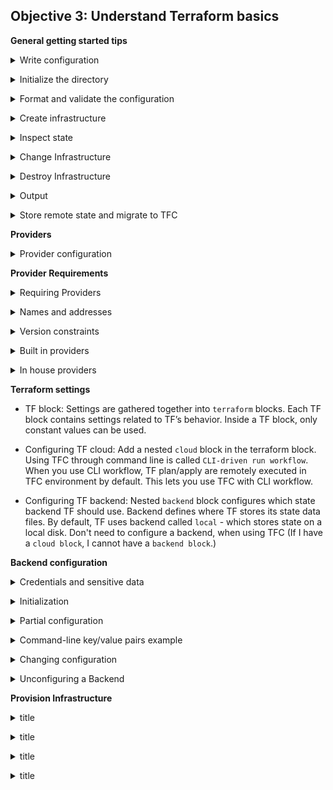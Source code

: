 ## Objective 3: Understand Terraform basics

**General getting started tips**
<p>
<details><summary>Write configuration</summary>
<p>

`Terraform {}` block contains TF settings, including providers. For each provider a `source` is also defined. Also set a version attribute (optional). 
<br>

`Provider` block configures the specified provider. Provider is a plugin used to create and manage your resources.
<br>

`Resources` block to define components in your infra. Can be physical or virtual component, like ec2 or an app. They have 2 strings before the block: resource type + resource name. 
(`aws_instance.app_server`). Contain arguments which are used to config the resource. Including machine sizes etc. 
</details>

<p>
<details><summary>Initialize the directory</summary>
<p>

When you create new config / check existing config - you must initialize the directory with `terraform init`. 
When you do this, TF downloads and installs the providers defined in the config. 
TF downloads provider and installs it in a hidden subdirectory of your current working dir - named `.terraform`. TF also creates a lock file named `terraform.lock.hcl` - specifies exact provider versions used
</details>

<p>
<details><summary>Format and validate the configuration</summary>
<p>

Consistent formatting by using `terraform fmt`, auto updates configs for readability and consistency. Also prints out the files it modified. 
Use `terraform validate` to make sure config is syntactically valid and internally consistent.
</details>

<p>
<details><summary> Create infrastructure </summary>
<p>

To apply config, use  `terraform apply`. Before execution, TF prints out an execution plan - describing the actions TF will take. 

Terraform will now pause and wait for your approval before proceeding. If anything in the plan seems incorrect or dangerous, it is safe to abort here before Terraform modifies your infrastructure.

In this case the plan is acceptable, so type yes at the confirmation prompt to proceed. Executing the plan will take a few minutes since Terraform waits for the EC2 instance to become available.
</details>

<p>
<details><summary> Inspect state </summary>
<p>

After you apply your changes, TF wrote data in a file called `terraform.tfstate`. Stores the IDs and properties of resources it manages. State file is the only way TF can track which resources it manages. Also contains sensitive data, so use TFC/TFE or store remotely. 

Inspect the state file using `terraform show`.
<br>

Can use `terraform state list` to show list of resources in project state.
</details>

<p>
<details><summary> Change Infrastructure </summary>
<p>

The prefix `-/+` means that Terraform will destroy and recreate the resource, rather than updating it in-place
Terraform can update some attributes in-place - indicated with the `~` prefix.

TF prompts for approval of the execution plan before proceeding. Answer `yes` to execute the planned steps.
</details>


<p>
<details><summary> Destroy Infrastructure </summary>
<p>

To destroy managed resources use `terraform destroy `command. It’s the inverse of `terraform apply` - it terminates all resources specified in your TF state. Doesn’t touch non TF resources.
The `-` prefix indicates that the instance will be destroyed. Auto determines the order to destroy - just like apply. 
Answer `yes` to execute plan and destroy all the things.
</details>


<p>
<details><summary> Output </summary>
<p>

Using a file called `outputs.tf` - you can define outputs for your resources. Use the command `terraform output` to query outputs. Use these to connect TF projects with other parts of your infra.

LPT (which you knew already lol): Terraform loads all files in the current directory ending in `.tf`, so you can name your configuration files however you choose.
</details>

<p>
<details><summary> 	Store remote state and migrate to TFC </summary>
<p>

- TFC allows easy version, audit and collaborate on infra changes. When setting up TFC, you need to add a `cloud` block and replace `organization-name` with your TFC name.
- `terraform login`, then paste the API key into the terminal. 
- `terraform init`, to re-initialize config and migrate to TFC. Type, `yes` when prompted.
- Then delete local state file `rm terraform.tfstate`

<br>
Set workspace variables
<br>

You must configure your workspace with your AWS credentials to authenticate the AWS provider.
Navigate to your workspace in TFC and go to the workspace's Variables page. Under Workspace Variables, add your `AWS_ACCESS_KEY_ID` and `AWS_SECRET_ACCESS_KEY` as Environment Variables, making sure to mark them as "Sensitive".
</details>

<p>

**Providers**
<p>
<details><summary> Provider configuration  </summary>
<p>
Providers allow Terraform to interact with cloud providers, SaaS providers, and other APIs.

The name given in the block header is the local name of the provider to configure. This provider should already be included in a `required_providers` block.
Providers require their own configuration for regions, authentication etc.
The body between `{ }` contain config arguments for provider. Most arguments are defined by provider itself. 
<p>

There are also two "meta-arguments" that are defined by Terraform itself and available for all `provider` blocks:
- Alias: for using the same provider with different config for different resources. Main reason for this to support multiple regions for cloud platform. Provider block without alias is default config for that provider.  To reference alternate provider config, specify in this format: `provider_name.alias`
- Version (deprecated): The `version` meta-argument specifies a version constraint for a provider, and works the same way as the version argument in a `required_providers` block.
</details>
<p>

**Provider Requirements**
<p>
<details><summary> Requiring Providers </summary>
<p>

Each TF module must declare which provider it requires. Declared in a `required_providers` block.  The `required_providers` block must be nested inside the top-level terraform block. Consists of local name, source location, version constraint

```terraform
terraform {
  required_providers {
    mycloud = {
      source  = "mycorp/mycloud"
      version = "~> 1.0"
    }
  }
}
```

Each argument in the `required_providers` block enables one provider. The key determines the provider's local name (its unique identifier within this module), and the value is an object with the following elements:
- Source: the global source address for the provider you intend to use, such as `hashicorp/aws`.
- Version: a version constraint specifying which subset of available provider versions the module is compatible with.
</details>

<p>
<details><summary> Names and addresses </summary>
<p>

Each provider has two identifiers:
<br>
A unique source address, which is only used when requiring a provider. A local name, which is used everywhere else in a Terraform module.

- Local name: Module specific and assigned when requiring a provider, must be unique per-module. 
    TF configs always refer to provider using their local name. IE: resources from aws, all begin with `aws_instance` etc. 

- Source address: This is the providers global identifier. Also tells TF where to download it. 
    Consists of: `Hostname/Namespace/Type`. 

    - Hostname: Name of TF registry that distributes the provider. Defaults to: `registry.terraform.io`
    - Namespace: organizational namespace within the registry. Represents org that publishes the provider.
    - Type: Short name for platform or system the provider manages. Usually the providers preferred local name. 

The source address with all three components given explicitly is called the provider's fully-qualified address.
</details>

<p>
<details><summary> Version constraints  </summary>
<p>

-Each provider dependency you declare, should have `version` constraint in the version argument, so TF can select single version per provider. <br>
The version meta-argument specifies a version constraint for a provider, and works the same way as the version argument in a `required_providers` block. The version constraint in a provider configuration is only used if `required_providers` does not include one for that provider.
<br>

-If omitted, TF will accept any version of the provider. 
Dependency lock file: can be used to control TF and ensure it always install same provider versions. Each module should at least declare the minimum provider version it is known to work with, using the `>=` version constraint syntax:
</details>

<p>
<details><summary> Built in providers </summary>
<p>
One provider that is built into TF. It enables the `terraform_remote_state` data source.
It has a special provider source address, which is `terraform.io/builtin/terraform`
<p>
</details>

<p>
<details><summary> In house providers </summary>
<p>

Anyone can develop their own TF provider. Can be used to configure proprietary systems.
One option to distribute provider, to run an in-house private registry. 
Another option is to place provider plugins in directories via `filesystem mirrors`

All providers must have source address, that includes hostname of registry - but that doesn’t actually need to provide an actual registry service. For in house, you can use like a fake name.
</details>


**Terraform settings**
<p>

- TF block: Settings are gathered together into `terraform` blocks. Each TF block contains settings related to TF’s behavior. Inside a TF block, only constant values can be used. 

- Configuring TF cloud: Add a nested `cloud` block in the terraform block.
  Using TFC through command line is called `CLI-driven run workflow`. When you use CLI workflow, TF plan/apply are remotely executed in TFC environment by default. This lets you use TFC with CLI workflow. 

- Configuring TF backend: Nested `backend` block configures which state backend TF should use. Backend defines where TF stores its state data files. 
  By default, TF uses backend called `local` - which stores state on a local disk. Don't need to configure a backend, when using TFC (If I have a `cloud block`, I cannot have a `backend block`.)


**Backend configuration**
<p>
<details><summary> Credentials and sensitive data </summary>
<p>

Backends store state in a remote service, which allows multiple people to access it. Accessing remote state generally requires access credentials, since state data contains extremely sensitive information. 
Terraform writes the backend configuration in plain text in two separate files.

1) The `.terraform/terraform.tfstate` file contains the backend configuration for the current working directory.
2) All plan files capture the information in `.terraform/terraform.tfstate` at the time the plan was created. This helps ensure Terraform is applying the plan to correct set of infrastructure.
</details>

<p>
<details><summary> Initialization </summary>
<p>

When you change a backend's configuration, you must run `terraform init` again to validate and configure the backend before you can perform any plans, applies, or state operations. <br>

After you initialize, Terraform creates a `.terraform/` directory locally. This directory contains the most recent backend configuration, including any authentication parameters you provided to the Terraform CLI. Do not check this directory into Git, as it may contain sensitive credentials for your remote backend. <br>

The local backend configuration is different and entirely separate from the `terraform.tfstate` file that contains state data about your real-world infrastruture. Terraform stores the `terraform.tfstate` file in your remote backend.

</details>

<p>
<details><summary> Partial configuration </summary>
<p>

- Don’t need to specify every required argument in backend config. When some or all arguments are omitted, it’s called: partial config. With a partial config, the remaining TF config arguments must be provided:
    - File: config file may be specified with the `init` command. Use the `-backend-config=PATH` option when running `terraform init`. 
    - Command line key/value pairs: This isn’t recommended for secrets. Use the `-backend-config=”KEY-VALUE”` when running `terraform init`.
    - Interactively: TF will ask you for the required values and prompt for an answer.

The final merged config is stored on disk in the `.terraform` directory. Should be Ignored from version control. It contains sensitive info. 
</details>


<p>
<details><summary> Command-line key/value pairs example </summary>
<p>

Example of passing partial config with command-line key/value pairs:

```terraform
$ terraform init \
    -backend-config="address=demo.consul.io" \
    -backend-config="path=example_app/terraform_state" \
    -backend-config="scheme=https"
```
</details>

<p>
<details><summary> Changing configuration </summary>
<p>

You can change your backend config at any time. Can change both config and backend type (S3 to consul). 
TF auto detects any changes in your config and request a `reinitialization`. TF will ask you want to migrate existing state to the new config. This allows you to easily switch from one backend to another.
If you're just reconfiguring the same backend, Terraform will still ask if you want to migrate your state. You can respond "no" in this scenario.
</details>

<p>
<details><summary> Unconfiguring a Backend </summary>
<p>

If you no longer want to use any backend, you can simply remove the configuration from the file. Terraform will detect this like any other change and prompt you to reinitialize.
As part of the reinitialization, Terraform will ask if you'd like to migrate your state back down to normal local state. Once this is complete then Terraform is back to behaving as it does by default.
</details>

**Provision Infrastructure**
<p>

<p>
<details><summary> title </summary>
<p>

</details>

<p>
<details><summary> title </summary>
<p>

</details>

<p>
<details><summary> title </summary>
<p>

</details>

<p>
<details><summary> title </summary>
<p>

</details>

